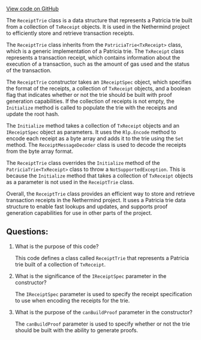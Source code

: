 [View code on GitHub](https://github.com/nethermindeth/nethermind/Nethermind.State/Proofs/ReceiptTrie.cs)

The `ReceiptTrie` class is a data structure that represents a Patricia trie built from a collection of `TxReceipt` objects. It is used in the Nethermind project to efficiently store and retrieve transaction receipts.

The `ReceiptTrie` class inherits from the `PatriciaTrie<TxReceipt>` class, which is a generic implementation of a Patricia trie. The `TxReceipt` class represents a transaction receipt, which contains information about the execution of a transaction, such as the amount of gas used and the status of the transaction.

The `ReceiptTrie` constructor takes an `IReceiptSpec` object, which specifies the format of the receipts, a collection of `TxReceipt` objects, and a boolean flag that indicates whether or not the trie should be built with proof generation capabilities. If the collection of receipts is not empty, the `Initialize` method is called to populate the trie with the receipts and update the root hash.

The `Initialize` method takes a collection of `TxReceipt` objects and an `IReceiptSpec` object as parameters. It uses the `Rlp.Encode` method to encode each receipt as a byte array and adds it to the trie using the `Set` method. The `ReceiptMessageDecoder` class is used to decode the receipts from the byte array format.

The `ReceiptTrie` class overrides the `Initialize` method of the `PatriciaTrie<TxReceipt>` class to throw a `NotSupportedException`. This is because the `Initialize` method that takes a collection of `TxReceipt` objects as a parameter is not used in the `ReceiptTrie` class.

Overall, the `ReceiptTrie` class provides an efficient way to store and retrieve transaction receipts in the Nethermind project. It uses a Patricia trie data structure to enable fast lookups and updates, and supports proof generation capabilities for use in other parts of the project.
## Questions: 
 1. What is the purpose of this code?
    
    This code defines a class called `ReceiptTrie` that represents a Patricia trie built of a collection of `TxReceipt`.

2. What is the significance of the `IReceiptSpec` parameter in the constructor?
    
    The `IReceiptSpec` parameter is used to specify the receipt specification to use when encoding the receipts for the trie.

3. What is the purpose of the `canBuildProof` parameter in the constructor?
    
    The `canBuildProof` parameter is used to specify whether or not the trie should be built with the ability to generate proofs.